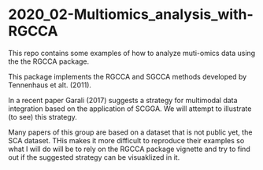 # 2020_02-Multiomics_analysis_with-RGCCA

This repo contains some examples of how to analyze muti-omics data using the the RGCCA package.

This package implements the RGCCA and SGCCA methods developed by Tennenhaus et alt. (2011).

In a recent paper Garali (2017) suggests a strategy for multimodal data integration based on the application of SCGGA. We will attempt to illustrate (to see) this strategy.

Many papers of this group are based on a dataset that is not  public yet, the SCA dataset. THis makes it more difficult to reproduce their examples so what I will do will be to rely on the RGCCA package vignette and try to find out if the suggested strategy can be visuaklized in it.
